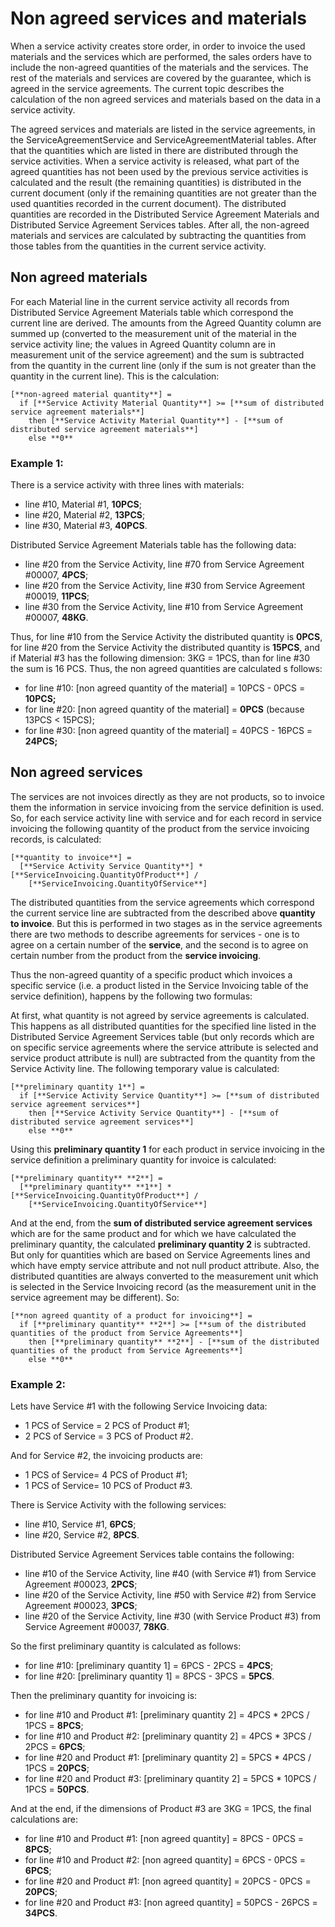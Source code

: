 
# Non agreed services and materials

When a service activity creates store order, in order to invoice the used materials and the services which are performed, the sales orders have to include the non-agreed quantities of the materials and the services. The rest of the materials and services are covered by the guarantee, which is agreed in the service agreements. 
The current topic describes the calculation of the non agreed services and materials based on the data in a service activity.

The agreed services and materials are listed in the service agreements, in the ServiceAgreementService and ServiceAgreementMaterial tables.
After that the quantities which are listed in there are distributed through the service activities. 
When a service activity is released, what part of the agreed quantities has not been used by the previous service activities is calculated and the result (the remaining quantities) is distributed in the current document (only if the remaining quantities are not greater than the used quantities recorded in the current document). 
The distributed quantities are recorded in the Distributed Service Agreement Materials and Distributed Service Agreement Services tables.
After all, the non-agreed materials and services are calculated by subtracting the quantities from those tables from the quantities in the current service activity. 

## Non agreed materials

For each Material line in the current service activity all records from Distributed Service Agreement Materials table which correspond the current line are derived.
The amounts from the Agreed Quantity column are summed up (converted to the measurement unit of the material in the service activity line; the values in Agreed Quantity column are in measurement unit of the service agreement) and the sum is subtracted from the quantity in the current line (only if the sum is not greater than the quantity in the current line).
This is the calculation:
```
[**non-agreed material quantity**] =
  if [**Service Activity Material Quantity**] >= [**sum of distributed service agreement materials**]
    then [**Service Activity Material Quantity**] - [**sum of distributed service agreement materials**]
    else **0**
```
### Example 1:
There is a service activity with three lines with materials:
- line #10, Material #1, **10PCS**;
- line #20, Material #2, **13PCS**;
- line #30, Material #3, **40PCS**.

Distributed Service Agreement Materials table has the following data:
- line #20 from the Service Activity, line #70 from Service Agreement #00007, **4PCS**;
- line #20 from the Service Activity, line #30 from Service Agreement #00019, **11PCS**;
- line #30 from the Service Activity, line #10 from Service Agreement #00007, **48KG**.

Thus, for line #10 from the Service Activity the distributed quantity is **0PCS**, for line #20 from the Service Activity the distributed quantity is **15PCS**, and if Material #3 has the following dimension: 3KG = 1PCS, than for line #30 the sum is 16 PCS. Thus, the non agreed quantities are calculated s follows:

- for line #10: [non agreed quantity of the material] = 10PCS - 0PCS = **10PCS;**
- for line #20: [non agreed quantity of the material] = **0PCS** (because 13PCS < 15PCS);
- for line #30: [non agreed quantity of the material] = 40PCS - 16PCS = **24PCS;**

## Non agreed services

The services are not invoices directly as they are not products, so to invoice them the information in service invoicing from the service definition is used.
So, for each service activity line with service and for each record in service invoicing the following quantity of the product from the service invoicing records, is calculated:
```
[**quantity to invoice**] =
  [**Service Activity Service Quantity**] * [**ServiceInvoicing.QuantityOfProduct**] /
    [**ServiceInvoicing.QuantityOfService**]
```
The distributed quantities from the service agreements which correspond the current service line are subtracted from the described above **quantity to invoice**. 
But this is performed in two stages as in the service agreements there are two methods to describe agreements for services - one is to agree on a certain number of the **service**, and the second is to agree on certain number from the product from the **service invoicing**. 

Thus the non-agreed quantity of a specific product which invoices a specific service (i.e. a product listed in the Service Invoicing table of the service definition), happens by the following two formulas:

At first, what quantity is not agreed by service agreements is calculated. 
This happens as all distributed quantities for the specified line listed in the Distributed Service Agreement Services table (but only records which are on specific service agreements where the service attribute is selected and service product attribute is null) are subtracted from the quantity from the Service Activity line.
The following temporary value is calculated:
```
[**preliminary quantity 1**] =
  if [**Service Activity Service Quantity**] >= [**sum of distributed service agreement services**]
    then [**Service Activity Service Quantity**] - [**sum of distributed service agreement services**]
    else **0**
```
Using this **preliminary quantity 1** for each product in service invoicing in the service definition a preliminary quantity for invoice is calculated:
```
[**preliminary quantity** **2**] =
  [**preliminary quantity** **1**] * [**ServiceInvoicing.QuantityOfProduct**] /
    [**ServiceInvoicing.QuantityOfService**]
```
And at the end, from the **sum of distributed service agreement services** which are for the same product and for which we have calculated the preliminary quantity, the calculated **preliminary quantity 2** is subtracted. 
But only for quantities which are based on Service Agreements lines and which have empty service attribute and not null product attribute. 
Also, the distributed quantities are always converted to the measurement unit which is selected in the Service Invoicing record (as the measurement unit in the service agreement may be different).
So:
```
[**non agreed quantity of a product for invoicing**] =
  if [**preliminary quantity** **2**] >= [**sum of the distributed quantities of the product from Service Agreements**]
    then [**preliminary quantity** **2**] - [**sum of the distributed quantities of the product from Service Agreements**]
    else **0**
```
### Example 2:
Lets have Service #1 with the following Service Invoicing data:
- 1 PCS of Service = 2 PCS of Product #1;
- 2 PCS of Service = 3 PCS of Product #2.

And for Service #2, the invoicing products are:
- 1 PCS of Service= 4 PCS of Product #1;
- 1 PCS of Service= 10 PCS of Product #3.

There is Service Activity with the following services:
- line #10, Service #1, **6PCS**;
- line #20, Service #2, **8PCS**.

Distributed Service Agreement Services table contains the following:
- line #10 of the Service Activity, line #40 (with Service #1) from Service Agreement #00023, **2PCS**;
- line #20 of the Service Activity, line #50 with Service #2) from Service Agreement #00023, **3PCS**;
- line #20 of the Service Activity, line #30 (with Service Product #3) from Service Agreement #00037, **78KG**.

So the first preliminary quantity is calculated as follows:
- for line #10: [preliminary quantity 1] = 6PCS - 2PCS = **4PCS**;
- for line #20: [preliminary quantity 1] = 8PCS - 3PCS = **5PCS**.

Then the preliminary quantity for invoicing is:
- for line #10 and Product #1: [preliminary quantity 2] = 4PCS * 2PCS / 1PCS = **8PCS**;
- for line #10 and Product #2: [preliminary quantity 2] = 4PCS * 3PCS / 2PCS = **6PCS**;
- for line #20 and Product #1: [preliminary quantity 2] = 5PCS * 4PCS / 1PCS = **20PCS**;
- for line #20 and Product #3: [preliminary quantity 2] = 5PCS * 10PCS / 1PCS = **50PCS**.

And at the end, if the dimensions of Product #3 are 3KG = 1PCS, the final calculations are:
- for line #10 and Product #1: [non agreed quantity] = 8PCS - 0PCS = **8PCS**;
- for line #10 and Product #2: [non agreed quantity] = 6PCS - 0PCS = **6PCS**;
- for line #20 and Product #1: [non agreed quantity] = 20PCS - 0PCS = **20PCS**;
- for line #20 and Product #3: [non agreed quantity] = 50PCS - 26PCS = **34PCS**.
